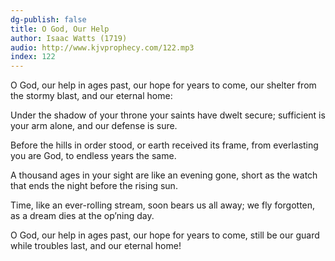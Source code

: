 ```yaml
---
dg-publish: false
title: O God, Our Help
author: Isaac Watts (1719)
audio: http://www.kjvprophecy.com/122.mp3
index: 122
---
```


O God, our help in ages past,
our hope for years to come,
our shelter from the stormy blast,
and our eternal home:

Under the shadow of your throne
your saints have dwelt secure;
sufficient is your arm alone,
and our defense is sure.

Before the hills in order stood,
or earth received its frame,
from everlasting you are God,
to endless years the same.

A thousand ages in your sight
are like an evening gone,
short as the watch that ends the night
before the rising sun.

Time, like an ever-rolling stream,
soon bears us all away;
we fly forgotten, as a dream
dies at the op’ning day.

O God, our help in ages past,
our hope for years to come,
still be our guard while troubles last,
and our eternal home!